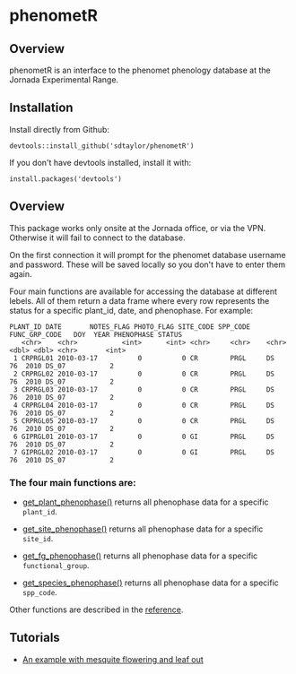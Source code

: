 # phenometR

## Overview

phenometR is an interface to the phenomet phenology database at the Jornada Experimental Range. 


## Installation

Install directly from Github:

```
devtools::install_github('sdtaylor/phenometR')
```

If you don't have devtools installed, install it with:

```
install.packages('devtools')
```

## Overview

This package works only onsite at the Jornada office, or via the VPN. Otherwise it will fail to connect to the database.  

On the first connection it will prompt for the phenomet database username and  password. These will be saved locally so you don't have to enter them again.

Four main functions are available for accessing the database at different lebels. All of them return a data frame where every row represents the status for a specific plant_id, date, and phenophase. For example:  

```
PLANT_ID DATE       NOTES_FLAG PHOTO_FLAG SITE_CODE SPP_CODE FUNC_GRP_CODE   DOY  YEAR PHENOPHASE STATUS
   <chr>    <chr>           <int>      <int> <chr>     <chr>    <chr>         <dbl> <dbl> <chr>       <int>
 1 CRPRGL01 2010-03-17          0          0 CR        PRGL     DS               76  2010 DS_07           2
 2 CRPRGL02 2010-03-17          0          0 CR        PRGL     DS               76  2010 DS_07           2
 3 CRPRGL03 2010-03-17          0          0 CR        PRGL     DS               76  2010 DS_07           2
 4 CRPRGL04 2010-03-17          0          0 CR        PRGL     DS               76  2010 DS_07           2
 5 CRPRGL05 2010-03-17          0          0 CR        PRGL     DS               76  2010 DS_07           2
 6 GIPRGL01 2010-03-17          0          0 GI        PRGL     DS               76  2010 DS_07           2
 7 GIPRGL02 2010-03-17          0          0 GI        PRGL     DS               76  2010 DS_07           2
```

### The four main functions are:

- [get_plant_phenophase()](reference/get_plant_phenophase.html) returns all phenophase data for a specific `plant_id`.

- [get_site_phenophase()](reference/get_site_phenophase.html) returns all phenophase data for a specific `site_id`.

- [get_fg_phenophase()](reference/get_fg_phenophase.html) returns all phenophase data for a specific `functional_group`.

- [get_species_phenophase()](reference/get_species_phenophase.html) returns all phenophase data for a specific `spp_code`.

Other functions are described in the [reference](reference/index.html).

## Tutorials  

- [An example with mesquite flowering and leaf out](articles/mesquite_phenology.html)  